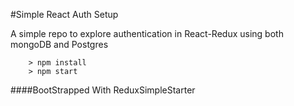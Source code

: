 #Simple React Auth Setup

A simple repo to explore authentication in React-Redux using both mongoDB and Postgres

```
	> npm install
	> npm start
```


####BootStrapped With ReduxSimpleStarter
